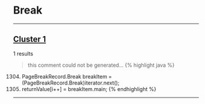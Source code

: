 # Break

***

## [Cluster 1](./1)
1 results
> this comment could not be generated...
{% highlight java %}
1304. PageBreakRecord.Break breakItem = (PageBreakRecord.Break)iterator.next();
1305. returnValue[i++] = breakItem.main;
{% endhighlight %}

***

